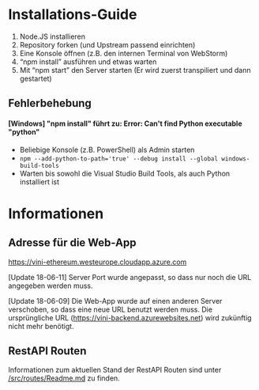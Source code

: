 # Installations-Guide

1. Node.JS installieren
2. Repository forken (und Upstream passend einrichten)
3. Eine Konsole öffnen (z.B. den internen Terminal von WebStorm)
4. “npm install” ausführen und etwas warten
5. Mit “npm start” den Server starten (Er wird zuerst transpiliert und dann gestartet)

## Fehlerbehebung

#### [Windows] "npm install" führt zu: Error: Can't find Python executable "python"

- Beliebige Konsole (z.B. PowerShell) als Admin starten
- ```npm --add-python-to-path='true' --debug install --global windows-build-tools```
- Warten bis sowohl die Visual Studio Build Tools, als auch Python installiert ist

# Informationen

## Adresse für die Web-App

https://vini-ethereum.westeurope.cloudapp.azure.com

[Update 18-06-11] Server Port wurde angepasst, so dass nur noch die URL angegeben werden muss.

[Update 18-06-09] Die Web-App wurde auf einen anderen Server verschoben, so dass eine neue URL benutzt werden muss. Die
ursprüngliche URL (https://vini-backend.azurewebsites.net) wird zukünftig nicht mehr benötigt.

## RestAPI Routen

Informationen zum aktuellen Stand der RestAPI Routen sind unter [/src/routes/Readme.md](https://github.com/SGSE18/VINI-backend/tree/master/src/routes/ReadMe.md) zu finden.
